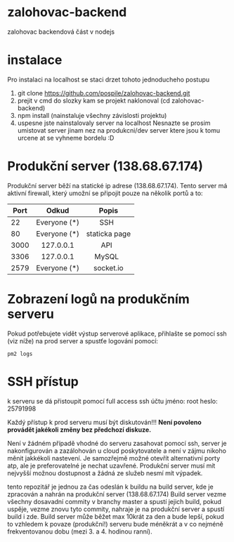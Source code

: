 # zalohovac-backend
zalohovac backendová část v nodejs

# instalace
Pro instalaci na localhost se staci drzet tohoto jednoducheho postupu
1. git clone https://github.com/pospile/zalohovac-backend.git
2. prejit v cmd do slozky kam se projekt naklonoval (cd zalohovac-backend)
3. npm install (nainstaluje všechny závislosti projektu)
4. uspesne jste nainstalovaly server na localhost
Nesnazte se prosim umistovat server jinam nez na produkcni/dev server ktere jsou k tomu urcene at se vyhneme bordelu :D

# Produkční server (138.68.67.174)
Produkční server běží na statické ip adrese (138.68.67.174). Tento server má aktivní firewall, který umožní se připojit pouze na několik portů a to: 

| Port   | Odkud         | Popis         |
| ------ |:-------------:|:-------------:|
| 22     | Everyone (*)  | SSH           |
| 80     | Everyone (*)  | staticka page |
| 3000   | 127.0.0.1     | API           |
| 3306   | 127.0.0.1     | MySQL         |
| 2579   | Everyone (*)  | socket.io     |

# Zobrazení logů na produkčním serveru
Pokud potřebujete vidět výstup serverové aplikace, přihlašte se pomocí ssh (viz níže) na prod server a spustťe logování pomocí:

```shell
pm2 logs
```

# SSH přístup
k serveru se dá přistoupit pomocí full access ssh účtu
jméno: root
heslo: 25791998

Každý přístup k prod serveru musí být diskutován!!! **Není povoleno provádět jakékoli změny bez předchozí diskuze.**

Není v žádném případě vhodné do serveru zasahovat pomocí ssh, server je nakonfigurován a zazálohován u cloud poskytovatele a není v zájmu nikoho měnit jakkékoli nastevení. Je samozřejmě možné otevřít alternativní porty atp, ale je preferovatelné je nechat uzavřené.
Produkční server musí mít nejvyšší možnou dostupnost a žádná ze služeb nesmí mít výpadek.

tento repozitář je jednou za čas odeslán k buildu na build server, kde je zpracován a nahrán na produkční server (138.68.67.174)
Build server vezme všechny dosavadní commity v branchy master a spustí jejich build, pokud uspěje, vezme znovu tyto commity, nahraje je na produkční server a spustí build i zde. Build server může běžet max 10krát za den a bude lepší, pokud to vzhledem k povaze (produkční!) serveru bude méněkrát a v co nejméně frekventovanou dobu (mezi 3. a 4. hodinou ranní).
